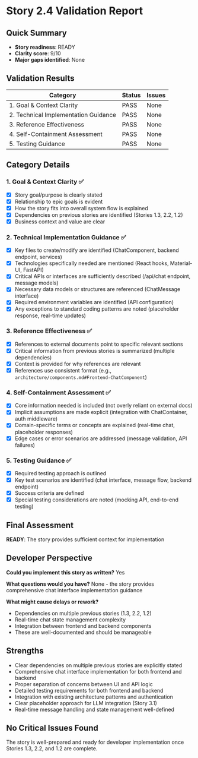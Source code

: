 # Story 2.4 Validation Report

## Quick Summary

- **Story readiness**: READY
- **Clarity score**: 9/10
- **Major gaps identified**: None

## Validation Results

| Category                             | Status | Issues |
| ------------------------------------ | ------ | ------ |
| 1. Goal & Context Clarity            | PASS   | None   |
| 2. Technical Implementation Guidance | PASS   | None   |
| 3. Reference Effectiveness           | PASS   | None   |
| 4. Self-Containment Assessment       | PASS   | None   |
| 5. Testing Guidance                  | PASS   | None   |

## Category Details

### 1. Goal & Context Clarity ✅

- [x] Story goal/purpose is clearly stated
- [x] Relationship to epic goals is evident
- [x] How the story fits into overall system flow is explained
- [x] Dependencies on previous stories are identified (Stories 1.3, 2.2, 1.2)
- [x] Business context and value are clear

### 2. Technical Implementation Guidance ✅

- [x] Key files to create/modify are identified (ChatComponent, backend endpoint, services)
- [x] Technologies specifically needed are mentioned (React hooks, Material-UI, FastAPI)
- [x] Critical APIs or interfaces are sufficiently described (/api/chat endpoint, message models)
- [x] Necessary data models or structures are referenced (ChatMessage interface)
- [x] Required environment variables are identified (API configuration)
- [x] Any exceptions to standard coding patterns are noted (placeholder response, real-time updates)

### 3. Reference Effectiveness ✅

- [x] References to external documents point to specific relevant sections
- [x] Critical information from previous stories is summarized (multiple dependencies)
- [x] Context is provided for why references are relevant
- [x] References use consistent format (e.g., `architecture/components.md#Frontend-ChatComponent`)

### 4. Self-Containment Assessment ✅

- [x] Core information needed is included (not overly reliant on external docs)
- [x] Implicit assumptions are made explicit (integration with ChatContainer, auth middleware)
- [x] Domain-specific terms or concepts are explained (real-time chat, placeholder responses)
- [x] Edge cases or error scenarios are addressed (message validation, API failures)

### 5. Testing Guidance ✅

- [x] Required testing approach is outlined
- [x] Key test scenarios are identified (chat interface, message flow, backend endpoint)
- [x] Success criteria are defined
- [x] Special testing considerations are noted (mocking API, end-to-end testing)

## Final Assessment

**READY**: The story provides sufficient context for implementation

## Developer Perspective

**Could you implement this story as written?** Yes

**What questions would you have?** None - the story provides comprehensive chat interface implementation guidance

**What might cause delays or rework?**

- Dependencies on multiple previous stories (1.3, 2.2, 1.2)
- Real-time chat state management complexity
- Integration between frontend and backend components
- These are well-documented and should be manageable

## Strengths

- Clear dependencies on multiple previous stories are explicitly stated
- Comprehensive chat interface implementation for both frontend and backend
- Proper separation of concerns between UI and API logic
- Detailed testing requirements for both frontend and backend
- Integration with existing architecture patterns and authentication
- Clear placeholder approach for LLM integration (Story 3.1)
- Real-time message handling and state management well-defined

## No Critical Issues Found

The story is well-prepared and ready for developer implementation once Stories 1.3, 2.2, and 1.2 are complete.
